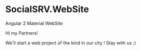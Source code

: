 # SocialSRV.WebSite
Angular 2 Material WebSite


Hi my Partners!

We'll start a web project of the kind in our city !
Stay with us :)

